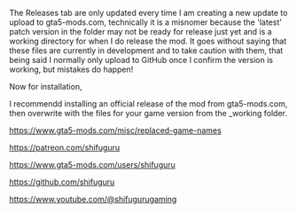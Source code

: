 The Releases tab are only updated every time I am creating a new update to upload to gta5-mods.com, technically it is a misnomer because the 'latest' patch version in the folder may not be ready for release just yet and is a working directory for when I do release the mod.
It goes without saying that these files are currently in development and to take caution with them, that being said I normally only upload to GitHub once I confirm the version is working, but mistakes do happen! 

Now for installation, 

I recommendd installing an official release of the mod from gta5-mods.com, then overwrite with the files for your game version from the _working folder.

https://www.gta5-mods.com/misc/replaced-game-names



https://patreon.com/shifuguru

https://www.gta5-mods.com/users/shifuguru

https://github.com/shifuguru

https://www.youtube.com/@shifugurugaming
